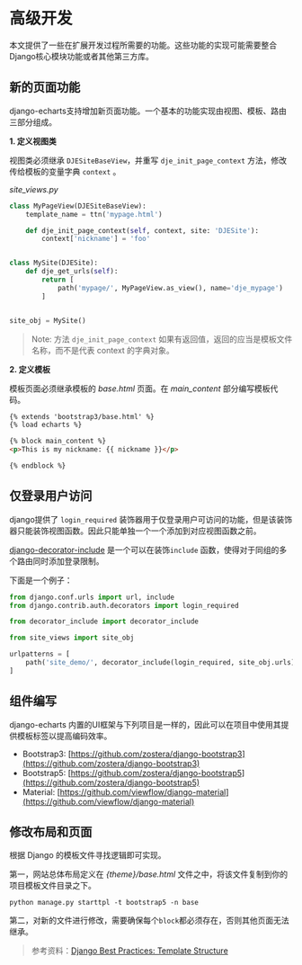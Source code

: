 # 高级开发

本文提供了一些在扩展开发过程所需要的功能。这些功能的实现可能需要整合Django核心模块功能或者其他第三方库。

## 新的页面功能

django-echarts支持增加新页面功能。一个基本的功能实现由视图、模板、路由三部分组成。

**1. 定义视图类**

视图类必须继承 `DJESiteBaseView`，并重写 `dje_init_page_context` 方法，修改传给模板的变量字典 `context` 。

*site_views.py*

```python
class MyPageView(DJESiteBaseView):
    template_name = ttn('mypage.html')

    def dje_init_page_context(self, context, site: 'DJESite'):
        context['nickname'] = 'foo'


class MySite(DJESite):
    def dje_get_urls(self):
        return [
            path('mypage/', MyPageView.as_view(), name='dje_mypage')
        ]


site_obj = MySite()
```

> Note: 方法 `dje_init_page_context` 如果有返回值，返回的应当是模板文件名称，而不是代表 context 的字典对象。

**2. 定义模板**

模板页面必须继承模板的 *base.html* 页面。在 *main_content* 部分编写模板代码。

```html
{% extends 'bootstrap3/base.html' %}
{% load echarts %}

{% block main_content %}
<p>This is my nickname: {{ nickname }}</p>

{% endblock %}
```

## 仅登录用户访问

django提供了 `login_required` 装饰器用于仅登录用户可访问的功能，但是该装饰器只能装饰视图函数。因此只能单独一个一个添加到对应视图函数之前。

[django-decorator-include](https://github.com/twidi/django-decorator-include) 是一个可以在装饰`include` 函数，使得对于同组的多个路由同时添加登录限制。

下面是一个例子：

```python
from django.conf.urls import url, include
from django.contrib.auth.decorators import login_required

from decorator_include import decorator_include

from site_views import site_obj

urlpatterns = [
    path('site_demo/', decorator_include(login_required, site_obj.urls))
]
```

## 组件编写

django-echarts 内置的UI框架与下列项目是一样的，因此可以在项目中使用其提供模板标签以提高编码效率。

- Bootstrap3: [https://github.com/zostera/django-bootstrap3](https://github.com/zostera/django-bootstrap3)
- Bootstrap5: [https://github.com/zostera/django-bootstrap5](https://github.com/zostera/django-bootstrap5)
- Material: [https://github.com/viewflow/django-material](https://github.com/viewflow/django-material)

## 修改布局和页面

根据 Django 的模板文件寻找逻辑即可实现。

第一，网站总体布局定义在 *{theme}/base.html* 文件之中，将该文件复制到你的项目模板文件目录之下。

```shell
python manage.py starttpl -t bootstrap5 -n base
```

第二，对新的文件进行修改，需要确保每个`block`都必须存在，否则其他页面无法继承。

> 参考资料：[Django Best Practices: Template Structure](https://learndjango.com/tutorials/template-structure)